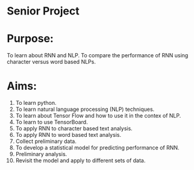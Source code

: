 # Senior Project

# Purpose: 
To learn about RNN and NLP. To compare the performance of RNN using character versus word based NLPs. 

# Aims:
1. To learn python.
2. To learn natural language processing (NLP) techniques.
3. To learn about Tensor Flow and how to use it in the contex of NLP.
4. To learn to use TensorBoard. 
5. To apply RNN to character based text analysis. 
6. To apply RNN to word based text analysis. 
7. Collect preliminary data.
8. To develop a statistical model for predicting performance of RNN.
9. Preliminary analysis.
10. Revisit the model and apply to different sets of data.
